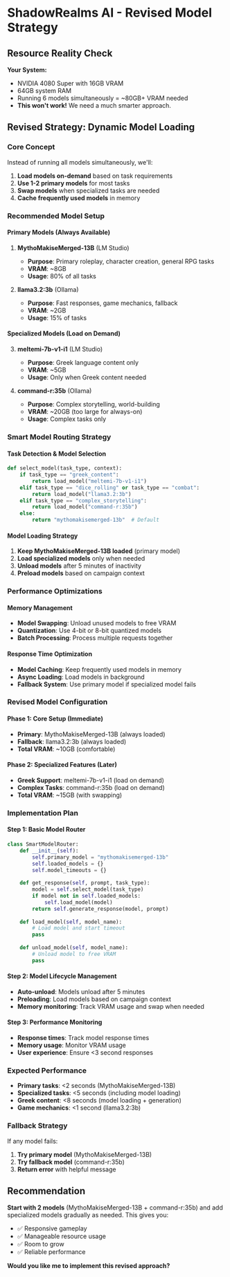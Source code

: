# ShadowRealms AI - Revised Model Strategy

## Resource Reality Check
**Your System:**
- NVIDIA 4080 Super with 16GB VRAM
- 64GB system RAM
- Running 6 models simultaneously = ~80GB+ VRAM needed
- **This won't work!** We need a much smarter approach.

## Revised Strategy: Dynamic Model Loading

### Core Concept
Instead of running all models simultaneously, we'll:
1. **Load models on-demand** based on task requirements
2. **Use 1-2 primary models** for most tasks
3. **Swap models** when specialized tasks are needed
4. **Cache frequently used models** in memory

### Recommended Model Setup

#### Primary Models (Always Available)
1. **MythoMakiseMerged-13B** (LM Studio)
   - **Purpose**: Primary roleplay, character creation, general RPG tasks
   - **VRAM**: ~8GB
   - **Usage**: 80% of all tasks

2. **llama3.2:3b** (Ollama)
   - **Purpose**: Fast responses, game mechanics, fallback
   - **VRAM**: ~2GB
   - **Usage**: 15% of tasks

#### Specialized Models (Load on Demand)
3. **meltemi-7b-v1-i1** (LM Studio)
   - **Purpose**: Greek language content only
   - **VRAM**: ~5GB
   - **Usage**: Only when Greek content needed

4. **command-r:35b** (Ollama)
   - **Purpose**: Complex storytelling, world-building
   - **VRAM**: ~20GB (too large for always-on)
   - **Usage**: Complex tasks only

### Smart Model Routing Strategy

#### Task Detection & Model Selection
```python
def select_model(task_type, context):
    if task_type == "greek_content":
        return load_model("meltemi-7b-v1-i1")
    elif task_type == "dice_rolling" or task_type == "combat":
        return load_model("llama3.2:3b")
    elif task_type == "complex_storytelling":
        return load_model("command-r:35b")
    else:
        return "mythomakisemerged-13b"  # Default
```

#### Model Loading Strategy
1. **Keep MythoMakiseMerged-13B loaded** (primary model)
2. **Load specialized models** only when needed
3. **Unload models** after 5 minutes of inactivity
4. **Preload models** based on campaign context

### Performance Optimizations

#### Memory Management
- **Model Swapping**: Unload unused models to free VRAM
- **Quantization**: Use 4-bit or 8-bit quantized models
- **Batch Processing**: Process multiple requests together

#### Response Time Optimization
- **Model Caching**: Keep frequently used models in memory
- **Async Loading**: Load models in background
- **Fallback System**: Use primary model if specialized model fails

### Revised Model Configuration

#### Phase 1: Core Setup (Immediate)
- **Primary**: MythoMakiseMerged-13B (always loaded)
- **Fallback**: llama3.2:3b (always loaded)
- **Total VRAM**: ~10GB (comfortable)

#### Phase 2: Specialized Features (Later)
- **Greek Support**: meltemi-7b-v1-i1 (load on demand)
- **Complex Tasks**: command-r:35b (load on demand)
- **Total VRAM**: ~15GB (with swapping)

### Implementation Plan

#### Step 1: Basic Model Router
```python
class SmartModelRouter:
    def __init__(self):
        self.primary_model = "mythomakisemerged-13b"
        self.loaded_models = {}
        self.model_timeouts = {}
    
    def get_response(self, prompt, task_type):
        model = self.select_model(task_type)
        if model not in self.loaded_models:
            self.load_model(model)
        return self.generate_response(model, prompt)
    
    def load_model(self, model_name):
        # Load model and start timeout
        pass
    
    def unload_model(self, model_name):
        # Unload model to free VRAM
        pass
```

#### Step 2: Model Lifecycle Management
- **Auto-unload**: Models unload after 5 minutes
- **Preloading**: Load models based on campaign context
- **Memory monitoring**: Track VRAM usage and swap when needed

#### Step 3: Performance Monitoring
- **Response times**: Track model response times
- **Memory usage**: Monitor VRAM usage
- **User experience**: Ensure <3 second responses

### Expected Performance
- **Primary tasks**: <2 seconds (MythoMakiseMerged-13B)
- **Specialized tasks**: <5 seconds (including model loading)
- **Greek content**: <8 seconds (model loading + generation)
- **Game mechanics**: <1 second (llama3.2:3b)

### Fallback Strategy
If any model fails:
1. **Try primary model** (MythoMakiseMerged-13B)
2. **Try fallback model** (command-r:35b)
3. **Return error** with helpful message

## Recommendation
**Start with 2 models** (MythoMakiseMerged-13B + command-r:35b) and add specialized models gradually as needed. This gives you:
- ✅ Responsive gameplay
- ✅ Manageable resource usage
- ✅ Room to grow
- ✅ Reliable performance

**Would you like me to implement this revised approach?**
